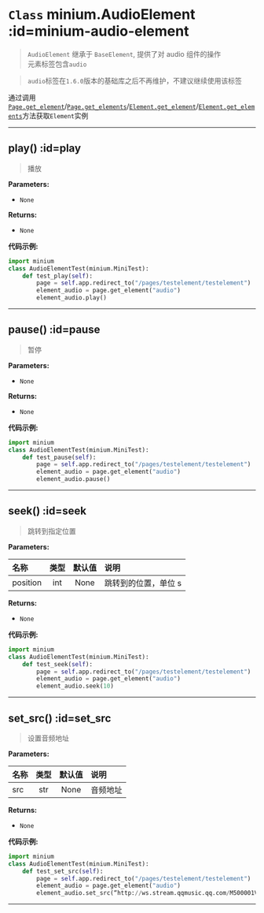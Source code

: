 # `Class` minium.AudioElement :id=minium-audio-element
> `AudioElement` 继承于  `BaseElement`, 提供了对 audio 组件的操作 <br />
元素标签包含`audio`

> `audio`标签在`1.6.0`版本的基础库之后不再维护，不建议继续使用该标签

通过调用[`Page.get_element`](minium/Python/api/Page?id=get_element)/[`Page.get_elements`](minium/Python/api/Page?id=get_elements)/[`Element.get_element`](minium/Python/api/Element?id=get_element)/[`Element.get_elements`](minium/Python/api/Element?id=get_elements)方法获取`Element`实例

---

## play() :id=play
> 播放

**Parameters:**
- `None`

**Returns:**
- `None`

**代码示例:** 

```python
import minium
class AudioElementTest(minium.MiniTest):
	def test_play(self):
		page = self.app.redirect_to("/pages/testelement/testelement")
        element_audio = page.get_element("audio")
        element_audio.play()
```

---

## pause() :id=pause
> 暂停

**Parameters:**
- `None`

**Returns:**
- `None`

**代码示例:** 

```python
import minium
class AudioElementTest(minium.MiniTest):
	def test_pause(self):
		page = self.app.redirect_to("/pages/testelement/testelement")
        element_audio = page.get_element("audio")
        element_audio.pause()
```

---

## seek() :id=seek
> 跳转到指定位置

**Parameters:**

|名称| 类型| 默认值| 说明|
| :----- | :-----: | :-----: | :----- |
| position |int|None|跳转到的位置，单位 s|

**Returns:**
- `None`

**代码示例:** 

```python
import minium
class AudioElementTest(minium.MiniTest):
	def test_seek(self):
		page = self.app.redirect_to("/pages/testelement/testelement")
        element_audio = page.get_element("audio")
        element_audio.seek(10)
```

---

## set_src() :id=set_src
> 设置音频地址

**Parameters:**

|名称| 类型| 默认值| 说明|
| :----- | :-----: | :-----: | :----- |
| src |str|None|音频地址|

**Returns:**
- `None`

**代码示例:** 

```python
import minium
class AudioElementTest(minium.MiniTest):
	def test_set_src(self):
		page = self.app.redirect_to("/pages/testelement/testelement")
        element_audio = page.get_element("audio")
        element_audio.set_src(“http://ws.stream.qqmusic.qq.com/M500001VfvsJ21xFqb.mp3?guid=ffffffff82def4af4b12b3cd9337d5e7&uin=346897220&vkey=6292F51E1E384E06DCBDC9AB7C49FD713D632D313AC4858BACB8DDD29067D3C601481D36E62053BF8DFEAF74C0A5CCFADD6471160CAF3E6A&fromtag=46”)
```

---

